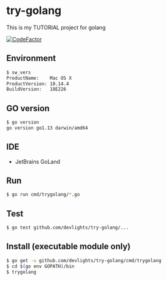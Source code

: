 # try-golang
This is my TUTORIAL project for golang

[![CodeFactor](https://www.codefactor.io/repository/github/devlights/try-golang/badge)](https://www.codefactor.io/repository/github/devlights/try-golang)

## Environment

```sh
$ sw_vers
ProductName:	Mac OS X
ProductVersion:	10.14.4
BuildVersion:	18E226
```

## GO version

```sh
$ go version
go version go1.13 darwin/amd64
```

## IDE
- JetBrains GoLand

## Run

```sh
$ go run cmd/trygolang/*.go
```

## Test

```sh
$ go test github.com/devlights/try-golang/...
```

## Install (executable module only)

```sh
$ go get -u github.com/devlights/try-golang/cmd/trygolang
$ cd $(go env GOPATH)/bin
$ trygolang
```